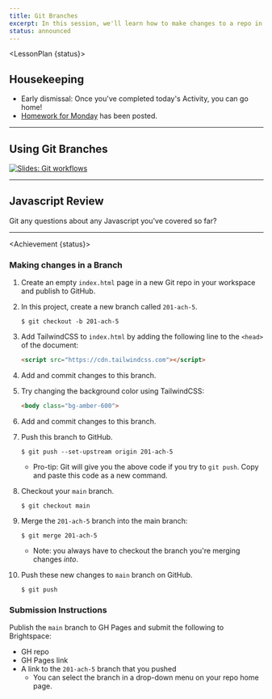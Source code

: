 ```yaml
---
title: Git Branches
excerpt: In this session, we'll learn how to make changes to a repo in a branch!
status: announced
---
```


<script>
	import Homework from "$lib/components/Homework.svelte";
	import LessonPlan from "$lib/components/LessonPlan.svelte";
	import Achievement from "$lib/components/Achievement.svelte";
</script>

<LessonPlan {status}>

<h2>Housekeeping</h2>

- Early dismissal: Once you've completed today's Activity, you can go home!
- [Homework for Monday](/courses/cpnt-201/day-6) has been posted.

---

<h2>Using Git Branches</h2>

[![Slides: Git workflows](/images/slides/cpnt-201/git-workflows.png)](/slides/cpnt-201/git-collaboration)

---

<h2>Javascript Review</h2>

Git any questions about any Javascript you've covered so far?

---

</LessonPlan>

<Achievement {status}>

### Making changes in a Branch

1. Create an empty `index.html` page in a new Git repo in your workspace and publish to GitHub.
2. In this project, create a new branch called `201-ach-5`.
	```
	$ git checkout -b 201-ach-5
	```
3. Add TailwindCSS to `index.html` by adding the following line to the `<head>` of the document:
	```html
	<script src="https://cdn.tailwindcss.com"></script>
	```
4. Add and commit changes to this branch.
5. Try changing the background color using TailwindCSS:
	```html
	<body class="bg-amber-600">
	```
6. Add and commit changes to this branch.
7. Push this branch to GitHub.
	```
	$ git push --set-upstream origin 201-ach-5
	```
	- Pro-tip: Git will give you the above code if you try to `git push`. Copy and paste this code as a new command.
8. Checkout your `main` branch.
	```
	$ git checkout main
	```
9. Merge the `201-ach-5` branch into the main branch:
	```
	$ git merge 201-ach-5
	```
	- Note: you always have to checkout the branch you're merging changes _into_.
10. Push these new changes to `main` branch on GitHub.
		
	```
	$ git push
	```

### Submission Instructions
Publish the `main` branch to GH Pages and submit the following to Brightspace:
- GH repo
- GH Pages link
- A link to the `201-ach-5` branch that you pushed
	- You can select the branch in a drop-down menu on your repo home page.

</Achievement>